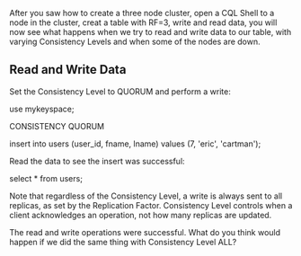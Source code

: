 After you saw how to create a three node cluster, open a CQL Shell to a node in the cluster, creat a table with RF=3, write and read data, you will now see what happens when we try to read and write data to our table, with varying Consistency Levels and when some of the nodes are down.

## Read and Write Data 

Set the Consistency Level to QUORUM and perform a write:

use mykeyspace; 

CONSISTENCY QUORUM 

insert into users (user_id, fname, lname) values (7, 'eric', 'cartman');  

Read the data to see the insert was successful:

select * from users; 

Note that regardless of the Consistency Level, a write is always sent to all replicas, as set by the Replication Factor. Consistency Level controls when a client acknowledges an operation, not how many replicas are updated.

The read and write operations were successful. What do you think would happen if we did the same thing with Consistency Level ALL? 

